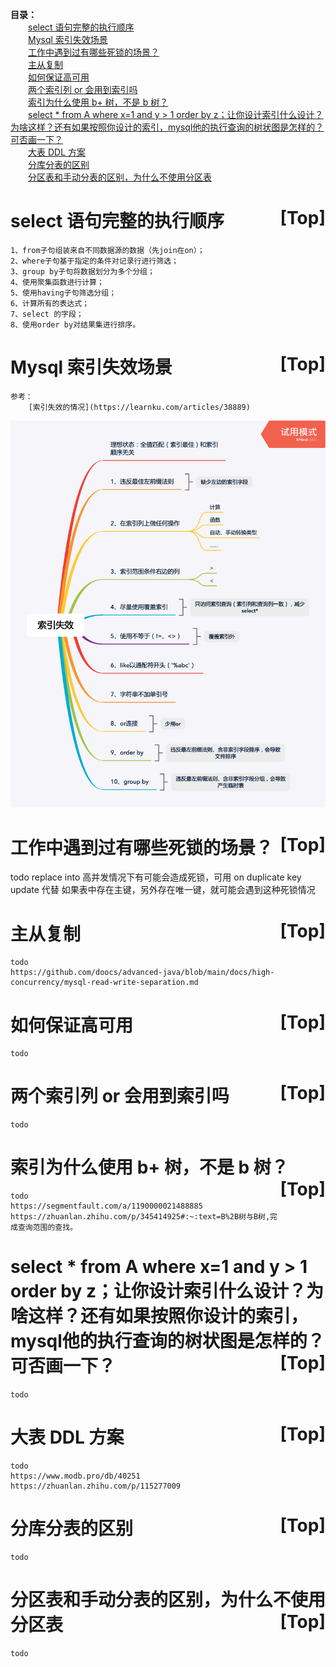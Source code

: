 <a name="index">**目录：**</a><br>
&emsp;&emsp;<a href="#0">select 语句完整的执行顺序</a><br>
&emsp;&emsp;<a href="#1">Mysql 索引失效场景</a><br>
&emsp;&emsp;<a href="#2">工作中遇到过有哪些死锁的场景？</a><br>
&emsp;&emsp;<a href="#3">主从复制</a><br>
&emsp;&emsp;<a href="#4">如何保证高可用</a><br>
&emsp;&emsp;<a href="#5">两个索引列 or 会用到索引吗</a><br>
&emsp;&emsp;<a href="#6">索引为什么使用 b+ 树，不是 b 树？</a><br>
&emsp;&emsp;<a href="#7">select * from A where x=1 and y > 1 order by z；让你设计索引什么设计？为啥这样？还有如果按照你设计的索引，mysql他的执行查询的树状图是怎样的？可否画一下？</a><br>
&emsp;&emsp;<a href="#8">大表 DDL 方案</a><br>
&emsp;&emsp;<a href="#9">分库分表的区别</a><br>
&emsp;&emsp;<a href="#10">分区表和手动分表的区别，为什么不使用分区表</a><br>
# <a name="0">select 语句完整的执行顺序</a><a style="float:right;text-decoration:none;" href="#index">[Top]</a>

    1、from子句组装来自不同数据源的数据（先join在on）；
    2、where子句基于指定的条件对记录行进行筛选；
    3、group by子句将数据划分为多个分组；
    4、使用聚集函数进行计算；
    5、使用having子句筛选分组；
    6、计算所有的表达式；
    7、select 的字段；
    8、使用order by对结果集进行排序。

# <a name="1">Mysql 索引失效场景</a><a style="float:right;text-decoration:none;" href="#index">[Top]</a>

    参考：
        [索引失效的情况](https://learnku.com/articles/38889)

<p align='center'>
    <img src='./images/Mysql 索引失效场景.png'>
</p>

# <a name="2">工作中遇到过有哪些死锁的场景？</a><a style="float:right;text-decoration:none;" href="#index">[Top]</a>

   todo
   replace into 高并发情况下有可能会造成死锁，可用 on duplicate key update 代替
   如果表中存在主键，另外存在唯一键，就可能会遇到这种死锁情况

# <a name="3">主从复制</a><a style="float:right;text-decoration:none;" href="#index">[Top]</a>

    todo
    https://github.com/doocs/advanced-java/blob/main/docs/high-concurrency/mysql-read-write-separation.md

# <a name="4">如何保证高可用</a><a style="float:right;text-decoration:none;" href="#index">[Top]</a>

    todo

# <a name="5">两个索引列 or 会用到索引吗</a><a style="float:right;text-decoration:none;" href="#index">[Top]</a>

    todo

# <a name="6">索引为什么使用 b+ 树，不是 b 树？</a><a style="float:right;text-decoration:none;" href="#index">[Top]</a>

    todo
    https://segmentfault.com/a/1190000021488885
    https://zhuanlan.zhihu.com/p/345414925#:~:text=B%2B树与B树,完成查询范围的查找。

# <a name="7">select * from A where x=1 and y > 1 order by z；让你设计索引什么设计？为啥这样？还有如果按照你设计的索引，mysql他的执行查询的树状图是怎样的？可否画一下？</a><a style="float:right;text-decoration:none;" href="#index">[Top]</a>

    todo

# <a name="8">大表 DDL 方案</a><a style="float:right;text-decoration:none;" href="#index">[Top]</a>

    todo
    https://www.modb.pro/db/40251
    https://zhuanlan.zhihu.com/p/115277009

# <a name="9">分库分表的区别</a><a style="float:right;text-decoration:none;" href="#index">[Top]</a>

    todo

# <a name="10">分区表和手动分表的区别，为什么不使用分区表</a><a style="float:right;text-decoration:none;" href="#index">[Top]</a>

    todo
